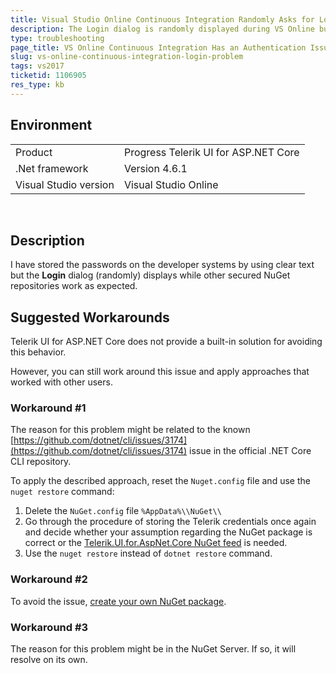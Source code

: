 ```yaml
---
title: Visual Studio Online Continuous Integration Randomly Asks for Login
description: The Login dialog is randomly displayed during VS Online builds.
type: troubleshooting
page_title: VS Online Continuous Integration Has an Authentication Issue | UI for ASP.NET Core
slug: vs-online-continuous-integration-login-problem
tags: vs2017
ticketid: 1106905
res_type: kb
---
```


## Environment

<table>
 <tr>
  <td>Product</td>
  <td>Progress Telerik UI for ASP.NET Core</td>
 </tr>
 <tr>
  <td>.Net framework</td>
  <td>Version 4.6.1</td>
 </tr>
 <tr>
  <td>Visual Studio version</td>
  <td>Visual Studio Online</td>
 </tr>
</table> 

## Description

I have stored the passwords on the developer systems by using clear text but the **Login** dialog (randomly) displays while other secured NuGet repositories work as expected. 

## Suggested Workarounds

Telerik UI for ASP.NET Core does not provide a built-in solution for avoiding this behavior.

However, you can still work around this issue and apply approaches that worked with other users.

### Workaround #1

The reason for this problem might be related to the known [https://github.com/dotnet/cli/issues/3174](https://github.com/dotnet/cli/issues/3174) issue in the official .NET Core CLI repository.

To apply the described approach, reset the `Nuget.config` file and use the `nuget restore` command:

1. Delete the `NuGet.config` file `%AppData%\\NuGet\\`
1. Go through the procedure of storing the Telerik credentials once again and decide whether your assumption regarding the NuGet package is correct or the [Telerik.UI.for.AspNet.Core NuGet feed](http://docs.telerik.com/aspnet-mvc/getting-started/nuget-install#use-the-telerik-private-nuget-feed) is needed.
1. Use the `nuget restore` instead of `dotnet restore` command.

### Workaround #2

To avoid the issue, [create your own NuGet package](https://docs.microsoft.com/en-us/nuget/create-packages/creating-a-package).

### Workaround #3

The reason for this problem might be in the NuGet Server. If so, it will resolve on its own.
